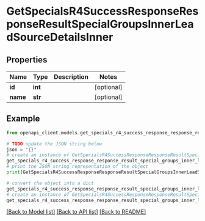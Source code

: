 # GetSpecialsR4SuccessResponseResponseResultSpecialGroupsInnerLeadSourceDetailsInner


## Properties

Name | Type | Description | Notes
------------ | ------------- | ------------- | -------------
**id** | **int** |  | [optional] 
**name** | **str** |  | [optional] 

## Example

```python
from openapi_client.models.get_specials_r4_success_response_response_result_special_groups_inner_lead_source_details_inner import GetSpecialsR4SuccessResponseResponseResultSpecialGroupsInnerLeadSourceDetailsInner

# TODO update the JSON string below
json = "{}"
# create an instance of GetSpecialsR4SuccessResponseResponseResultSpecialGroupsInnerLeadSourceDetailsInner from a JSON string
get_specials_r4_success_response_response_result_special_groups_inner_lead_source_details_inner_instance = GetSpecialsR4SuccessResponseResponseResultSpecialGroupsInnerLeadSourceDetailsInner.from_json(json)
# print the JSON string representation of the object
print(GetSpecialsR4SuccessResponseResponseResultSpecialGroupsInnerLeadSourceDetailsInner.to_json())

# convert the object into a dict
get_specials_r4_success_response_response_result_special_groups_inner_lead_source_details_inner_dict = get_specials_r4_success_response_response_result_special_groups_inner_lead_source_details_inner_instance.to_dict()
# create an instance of GetSpecialsR4SuccessResponseResponseResultSpecialGroupsInnerLeadSourceDetailsInner from a dict
get_specials_r4_success_response_response_result_special_groups_inner_lead_source_details_inner_from_dict = GetSpecialsR4SuccessResponseResponseResultSpecialGroupsInnerLeadSourceDetailsInner.from_dict(get_specials_r4_success_response_response_result_special_groups_inner_lead_source_details_inner_dict)
```
[[Back to Model list]](../README.md#documentation-for-models) [[Back to API list]](../README.md#documentation-for-api-endpoints) [[Back to README]](../README.md)


